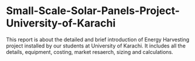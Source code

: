 # Small-Scale-Solar-Panels-Project-University-of-Karachi
This report is about the detailed and brief introduction of Energy Harvesting project installed by our students at University of Karachi. It includes all the details, equipment, costing, market resaerch, sizing and calculations.
